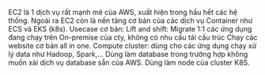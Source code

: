 EC2 là 1 dịch vụ rất mạnh mẽ của AWS, xuất hiện trong hầu hết các hệ thống. Ngoài ra EC2 còn là nền tảng cơ bản của các dịch vụ Container như ECS và EKS (k8s).
Usecase cơ bản: 
Lift and shift: Migrate 1:1 các ứng dụng đang chạy trên On-premise của cty, không có nhu cầu tái cấu trúc 
Chạy các website cơ bản all in one. 
Compute cluster: dùng cho các ứng dụng chạy xử lý data như Hadoop, Spark,... 
Dùng làm database trong trường hợp không muốn xài dịch vụ database sẵn của AWS. 
Dùng làm node của cluster K8S.